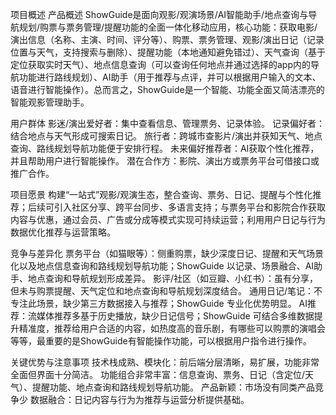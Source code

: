 项目概述
产品概述
ShowGuide是面向观影/观演场景/AI智能助手/地点查询与导航规划/购票与票务管理/提醒功能的全面一体化移动应用，核心功能：获取电影/演出信息（名称、主演、时间、评分等）、购票、票务管理、观影/演出日记（记录位置与天气，支持搜索与删除）、提醒功能（本地通知避免错过）、天气查询（基于定位获取实时天气）、地点信息查询（可以查询任何地点并通过选择的app内的导航功能进行路线规划）、AI助手（用于推荐与点评，并可以根据用户输入的文本、语音进行智能操作）。总而言之，ShowGuide是一个智能、功能全面又简洁漂亮的智能观影管理助手。

用户群体
影迷/演出爱好者：集中查看信息、管理票务、记录体验。
记录偏好者：结合地点与天气形成可搜索日记。
旅行者：跨城市查影片/演出并获知天气、地点查询、路线规划导航功能便于安排行程。
未来偏好推荐者：AI获取个性化推荐，并且帮助用户进行智能操作。
潜在合作方：影院、演出方或票务平台可借接口或推广合作。

项目愿景
构建“一站式”观影/观演生态，整合查询、票务、日记、提醒与个性化推荐；后续可引入社区分享、跨平台同步、多语言支持；与票务平台和影院合作获取内容与优惠，通过会员、广告或分成等模式实现可持续运营；利用用户日记与行为数据优化推荐与运营策略。

竞争与差异化
票务平台（如猫眼等）：侧重购票，缺少深度日记、提醒和天气场景化以及地点信息查询和路线规划导航功能；ShowGuide 以记录、场景融合、AI助手、地点查询和导航规划形成差异。
影评/社区（如豆瓣、小红书）：虽有分享，但未与购票提醒、天气定位和地点查询和导航规划深度结合。
通用日记/笔记：不专注此场景，缺少第三方数据接入与推荐；ShowGuide 专业化优势明显。
AI推荐：流媒体推荐多基于历史播放，缺少日记信号；ShowGuide 可结合多维数据提升精准度，推荐给用户合适的内容，如热度高的音乐剧，有哪些可以购票的演唱会等等，最重要的是ShowGuide有智能操作功能，可以根据用户指令进行操作。

关键优势与注意事项
技术栈成熟、模块化：前后端分层清晰，易扩展，功能非常全面但界面十分简洁。
功能组合非常丰富：信息查询、票务、日记（含定位/天气）、提醒功能、地点查询和路线规划导航功能。
产品新颖：市场没有同类产品竞争少
数据融合：日记内容与行为为推荐与运营分析提供基础。
